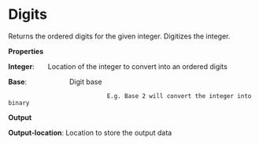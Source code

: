 # Digits

Returns the ordered digits for the given integer. Digitizes the integer.

 **Properties**
 

**Integer**:                  Location of the integer to convert into an ordered digits

**Base**:                      Digit base

                                E.g. Base 2 will convert the integer into binary

 **Output**
 

**Output-location**: Location to store the output data